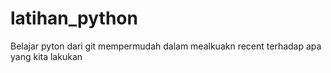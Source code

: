 # latihan_python
Belajar pyton dari git mempermudah dalam mealkuakn recent terhadap apa yang kita lakukan
